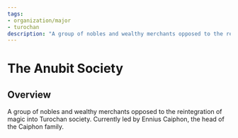 ```yaml
---
tags:
- organization/major
- turochan
description: "A group of nobles and wealthy merchants opposed to the reintegration of magic into Turochan society. Currently led by Ennius Caiphon, the head of the Caiphon family."
---
```

# The Anubit Society
## Overview
A group of nobles and wealthy merchants opposed to the reintegration of magic into Turochan society. Currently led by Ennius Caiphon, the head of the Caiphon family.
